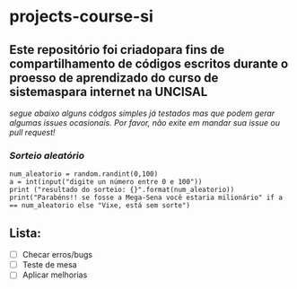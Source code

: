 # projects-course-si
## **Este repositório foi criadopara fins de compartilhamento de códigos escritos durante o proesso de aprendizado do curso de sistemaspara internet na UNCISAL**

  _segue abaixo  alguns códgos  simples já testados mas que podem gerar algumas issues ocasionais. Por favor, não exite em mandar sua issue ou  pull request!_

### __*Sorteio  aleatório*__
 
 ```import random
num_aleatorio = random.randint(0,100)
a = int(input("digite un número entre 0 e 100"))
print ("resultado do sorteio: {}".format(num_aleatorio))
print("Parabéns!! se fosse a Mega-Sena você estaria milionário" if a == num_aleatorio else "Vixe, está sem sorte") 
``` 
## Lista:
- [ ] Checar erros/bugs
- [ ] Teste de mesa
- [ ] Aplicar melhorias
